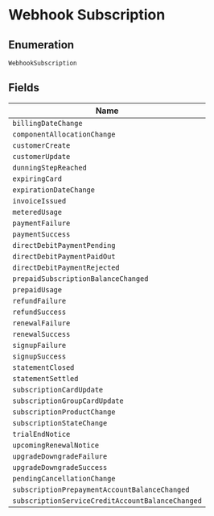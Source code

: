 
# Webhook Subscription

## Enumeration

`WebhookSubscription`

## Fields

| Name |
|  --- |
| `billingDateChange` |
| `componentAllocationChange` |
| `customerCreate` |
| `customerUpdate` |
| `dunningStepReached` |
| `expiringCard` |
| `expirationDateChange` |
| `invoiceIssued` |
| `meteredUsage` |
| `paymentFailure` |
| `paymentSuccess` |
| `directDebitPaymentPending` |
| `directDebitPaymentPaidOut` |
| `directDebitPaymentRejected` |
| `prepaidSubscriptionBalanceChanged` |
| `prepaidUsage` |
| `refundFailure` |
| `refundSuccess` |
| `renewalFailure` |
| `renewalSuccess` |
| `signupFailure` |
| `signupSuccess` |
| `statementClosed` |
| `statementSettled` |
| `subscriptionCardUpdate` |
| `subscriptionGroupCardUpdate` |
| `subscriptionProductChange` |
| `subscriptionStateChange` |
| `trialEndNotice` |
| `upcomingRenewalNotice` |
| `upgradeDowngradeFailure` |
| `upgradeDowngradeSuccess` |
| `pendingCancellationChange` |
| `subscriptionPrepaymentAccountBalanceChanged` |
| `subscriptionServiceCreditAccountBalanceChanged` |

